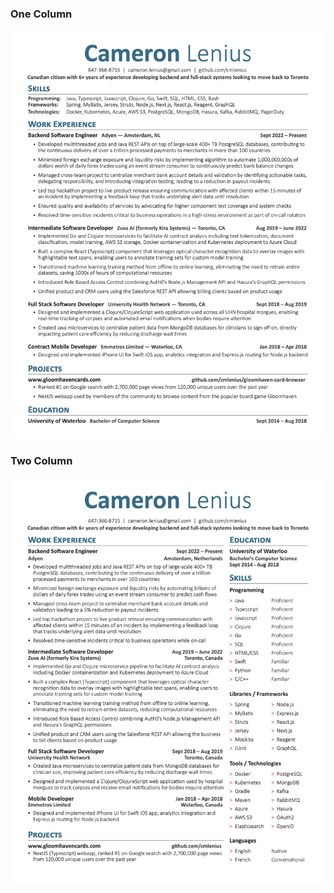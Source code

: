 ### One Column
 
![alt text](https://github.com/cmlenius/resume/blob/main/preview/resume.png)
 
### Two Column
 
![alt text](https://github.com/cmlenius/resume/blob/main/preview/resume2.png)
